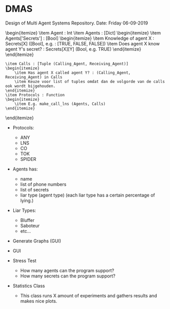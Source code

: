 # DMAS
Design of Multi Agent Systems Repository.
Date: Friday 06-09-2019

\begin{itemize}
    \item Agent : Int
    \item Agents : [Dict]
    \begin{itemize}
        \item Agents['Secrets'] : [Bool]
        \begin{itemize}
            \item Knowledge of agent X : Secrets[X] ([Bool], e.g. : [TRUE, FALSE, FALSE])
            \item Does agent X know agent Y's secret? : Secrets[X][Y] (Bool, e.g. TRUE) 
        \end{itemize}
    \end{itemize}
    
    \item Calls : [Tuple (Calling_Agent, Receiving_Agent)]
    \begin{itemize}
        \item Has agent X called agent Y? : (Calling_Agent, Receiving_Agent) in Calls
        \item Keuze voor list of tuples omdat dan de volgorde van de calls ook wordt bijgehouden.
    \end{itemize}
    \item Protocols : Function 
    \begin{itemize}
        \item E.g. make_call_lns (Agents, Calls)
    \end{itemize}
\end{itemize}

* Protocols:
  - ANY
  - LNS
  - CO
  - TOK
  - SPIDER
  
* Agents has:
    - name
    - list of phone numbers
    - list of secrets
    - liar type    (agent type)  (each liar type has a certain percentage of lying.)

* Liar Types:
    - Bluffer
    - Saboteur
    - etc...
    
* Generate Graphs (GUI)
* GUI
* Stress Test
    - How many agents can the program support?
    - How many secrets can the program support?
* Statistics Class
  - This class runs X amount of experiments and gathers results and makes nice plots.
  
